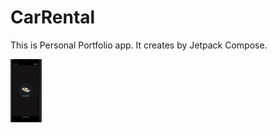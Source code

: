# CarRental

This is Personal Portfolio app. It creates by Jetpack Compose.

<div style="display:flex;">
  <img alt="App image" src="images/splash.png" width="10%"> </div>
